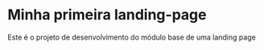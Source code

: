 # Minha primeira landing-page
Este é o projeto de desenvolvimento do módulo base de uma landing page
